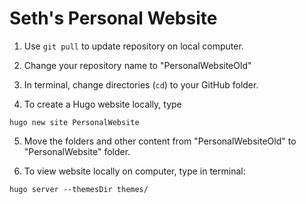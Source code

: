 # Seth's Personal Website

1. Use `git pull` to update repository on local computer.

2. Change your repository name to "PersonalWebsiteOld"

3. In terminal, change directories (`cd`) to your GitHub folder.

4. To create a Hugo website locally, type

`hugo new site PersonalWebsite`

5. Move the folders and other content from "PersonalWebsiteOld" to "PersonalWebsite" folder.

6. To view website locally on computer, type in terminal:

`hugo server --themesDir themes/`
